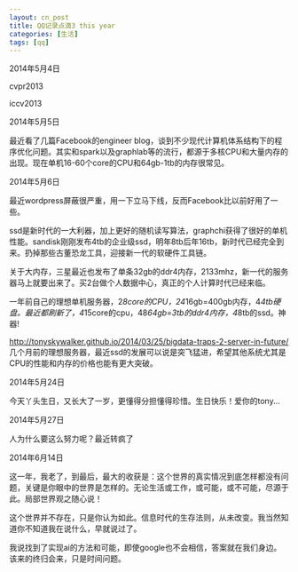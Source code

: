 ```yaml
---
layout: cn_post
title: QQ记录点滴3 this year
categories: [生活]
tags: [qq]
---
```


2014年5月4日

cvpr2013

iccv2013

2014年5月5日

最近看了几篇Facebook的engineer blog，谈到不少现代计算机体系结构下的程序优化问题。其实和spark以及graphlab等的流行，都源于多核CPU和大量内存的出现。现在单机16-60个core的CPU和64gb-1tb的内存很常见。

2014年5月6日

最近wordpress屏蔽很严重，用一下立马下线，反而Facebook比以前好用了一些。

ssd是新时代的一大利器，加上更好的随机读写算法，graphchi获得了很好的单机性能。sandisk刚刚发布4tb的企业级ssd，明年8tb后年16tb，新时代已经完全到来。扔掉那些古董恐龙工具，迎接新一代的软硬件工具链。

关于大内存，三星最近也发布了单条32gb的ddr4内存，2133mhz，新一代的服务器马上就要出来了。买2台做个人数据中心，真正的个人计算时代已经来临。

一年前自己的理想单机服务器，2*8core的CPU，24*16gb=400gb内存，4*4tb硬盘。最近都刷新了，4*15core的cpu，48*64gb=3tb的ddr4内存，4*8tb的ssd。神器!

http://tonyskywalker.github.io/2014/03/25/bigdata-traps-2-server-in-future/ 几个月前的理想服务器，最近ssd的发展可以说是突飞猛进，希望其他系统尤其是CPU的性能和内存的价格也能有更大突破。

2014年5月24日

今天丫头生日，又长大了一岁，更懂得分担懂得珍惜。生日快乐！爱你的tony...

2014年5月27日

人为什么要这么努力呢？最近转疯了

2014年6月14日

这一年，我老了，到最后，最大的收获是：这个世界的真实情况到底怎样都没有问题，关键是你眼中的世界是怎样的。无论生活或工作，或可能，或不可能，尽源于此。局部世界观之随心说！

这个世界并不存在，只是你认为如此。信息时代的生存法则，从未改变。我当然知道你不知道我在说什么，早就说过了。

我说找到了实现ai的方法和可能，即使google也不会相信，答案就在我们身边。该来的终归会来，只是时间问题。


